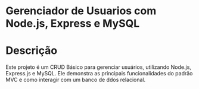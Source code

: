 # Gerenciador de Usuarios com Node.js, Express e MySQL

# Descrição

Este projeto é um CRUD Básico para gerenciar usuários, 
utilizando Node.js, Express.js e MySQL. Ele demonstra as
principais funcionalidades do padrão MVC e como interagir
com um banco de ddos relacional.